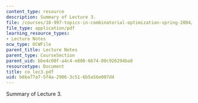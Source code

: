 ```yaml
---
content_type: resource
description: Summary of Lecture 3.
file: /courses/18-997-topics-in-combinatorial-optimization-spring-2004/b6ba77a75f4a29063c516b5a56e007d4_co_lec3.pdf
file_type: application/pdf
learning_resource_types:
- Lecture Notes
ocw_type: OCWFile
parent_title: Lecture Notes
parent_type: CourseSection
parent_uid: bbe4c00f-a4c4-e800-6674-00c926294ba8
resourcetype: Document
title: co_lec3.pdf
uid: b6ba77a7-5f4a-2906-3c51-6b5a56e007d4
---
```

Summary of Lecture 3.

